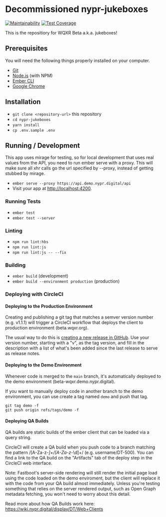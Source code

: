 # Decommissioned nypr-jukeboxes

[![Maintainability](https://api.codeclimate.com/v1/badges/a3974ae872fd966336bc/maintainability)](https://codeclimate.com/github/nypublicradio/nypr-jukeboxes/maintainability)
[![Test Coverage](https://api.codeclimate.com/v1/badges/a3974ae872fd966336bc/test_coverage)](https://codeclimate.com/github/nypublicradio/nypr-jukeboxes/test_coverage)

This is the repositiory for WQXR Beta a.k.a. jukeboxes!

## Prerequisites

You will need the following things properly installed on your computer.

* [Git](https://git-scm.com/)
* [Node.js](https://nodejs.org/) (with NPM)
* [Ember CLI](https://ember-cli.com/)
* [Google Chrome](https://google.com/chrome/)

## Installation

* `git clone <repository-url>` this repository
* `cd nypr-jukeboxes`
* `yarn install`
* `cp .env.sample .env`

## Running / Development

This app uses mirage for testing, so for local development that uses real values from the API, you need to run ember serve with a proxy. This will make sure all xhr calls go the url specified by --proxy, instead of getting stubbed by mirage.

* `ember serve --proxy https://api.demo.nypr.digital/api`
* Visit your app at [http://localhost:4200](http://localhost:4200).

### Running Tests

* `ember test`
* `ember test --server`

### Linting

* `npm run lint:hbs`
* `npm run lint:js`
* `npm run lint:js -- --fix`

### Building

* `ember build` (development)
* `ember build --environment production` (production)

### Deploying with CircleCI

#### Deploying to the Production Environment

Creating and publishing a git tag that matches a semver version number (e.g. v1.1.1) will trigger a CircleCI workflow that deploys the client to production environment (beta.wqxr.org). 

The usual way to do this is [creating a new release in GitHub](https://docs.github.com/en/github/administering-a-repository/managing-releases-in-a-repository#creating-a-release). Use your version number, starting with a "v", as the tag version, and fill in the description with a list of what's been added since the last release to serve as release notes.

#### Deploying to the Demo Environment

Whenever code is merged to the `main` branch, it's automatically deployed to the demo environment (beta-wqxr.demo.nypr.digital).

If you want to manually deploy code in another branch to the demo environment, you can use create a tag named `demo` and push that tag.

```
git tag demo -f
git push origin refs/tags/demo -f
```

#### Deploying QA Builds

QA builds are static builds of the ember client that can be loaded via a query string. 

CircleCI will create a QA build when you push code to a branch matching the pattern /[A-Za-z-_]+\/[A-Za-z-_\d]+/ (e.g. username/DT-500). You can find a link to the QA build on the "Artifacts" tab of the deploy step in the CircleCI web interface.

Note: Fastboot's server-side rendering will still render the initial page load using the code loaded on the demo enviroment, but the client will replace it with the code from your QA build almost immediately. Unless you're testing something that relies on the server rendered output, such as Open Graph metadata fetching, you won't need to worry about this detail.

Read more about how QA Builds work here: https://wiki.nypr.digital/display/DT/Web+Clients
